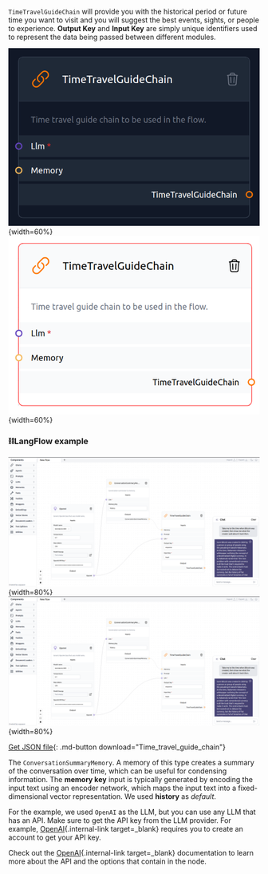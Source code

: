 `TimeTravelGuideChain` will provide you with the historical period or future time you want to visit and you will suggest the best events, sights, or people to experience. **Output Key** and **Input Key** are simply unique identifiers used to represent the data being passed between different modules.

![Description](img/single_node/time_travel2.png#only-dark){width=60%}
![Description](img/single_node/time_travel.png#only-light){width=60%}
### ⛓️LangFlow example

![Description](img/time-travel-guide-chain.png#only-dark){width=80%}
![Description](img/time-travel-guide-chain.png#only-light){width=80%}

[Get JSON file](data/Time_travel_guide_chain.json){: .md-button download="Time_travel_guide_chain"} 


The `ConversationSummaryMemory`. A memory of this type creates a summary of the conversation over time, which can be useful for condensing information. The **memory key** input is typically generated by encoding the input text using an encoder network, which maps the input text into a fixed-dimensional vector representation. We used **history** as *default*.

For the example, we used `OpenAI` as the LLM, but you can use any LLM that has an API. Make sure to get the API key from the LLM provider. For example, [OpenAI](https://platform.openai.com/){.internal-link target=_blank} requires you to create an account to get your API key.

Check out the [OpenAI](https://platform.openai.com/docs/introduction/overview){.internal-link target=_blank} documentation to learn more about the API and the options that contain in the node.